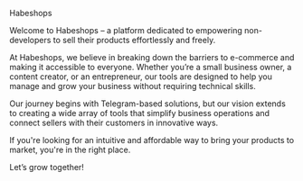 Habeshops

Welcome to Habeshops – a platform dedicated to empowering non-developers to sell their products effortlessly and freely.

At Habeshops, we believe in breaking down the barriers to e-commerce and making it accessible to everyone. Whether you’re a small business owner, a content creator, or an entrepreneur, our tools are designed to help you manage and grow your business without requiring technical skills.

Our journey begins with Telegram-based solutions, but our vision extends to creating a wide array of tools that simplify business operations and connect sellers with their customers in innovative ways.

If you're looking for an intuitive and affordable way to bring your products to market, you're in the right place.

Let’s grow together!
